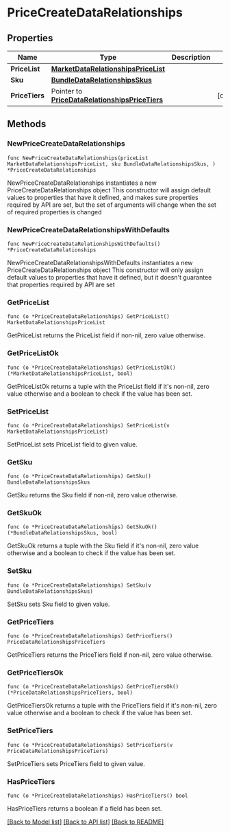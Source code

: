 # PriceCreateDataRelationships

## Properties

Name | Type | Description | Notes
------------ | ------------- | ------------- | -------------
**PriceList** | [**MarketDataRelationshipsPriceList**](MarketDataRelationshipsPriceList.md) |  | 
**Sku** | [**BundleDataRelationshipsSkus**](BundleDataRelationshipsSkus.md) |  | 
**PriceTiers** | Pointer to [**PriceDataRelationshipsPriceTiers**](PriceDataRelationshipsPriceTiers.md) |  | [optional] 

## Methods

### NewPriceCreateDataRelationships

`func NewPriceCreateDataRelationships(priceList MarketDataRelationshipsPriceList, sku BundleDataRelationshipsSkus, ) *PriceCreateDataRelationships`

NewPriceCreateDataRelationships instantiates a new PriceCreateDataRelationships object
This constructor will assign default values to properties that have it defined,
and makes sure properties required by API are set, but the set of arguments
will change when the set of required properties is changed

### NewPriceCreateDataRelationshipsWithDefaults

`func NewPriceCreateDataRelationshipsWithDefaults() *PriceCreateDataRelationships`

NewPriceCreateDataRelationshipsWithDefaults instantiates a new PriceCreateDataRelationships object
This constructor will only assign default values to properties that have it defined,
but it doesn't guarantee that properties required by API are set

### GetPriceList

`func (o *PriceCreateDataRelationships) GetPriceList() MarketDataRelationshipsPriceList`

GetPriceList returns the PriceList field if non-nil, zero value otherwise.

### GetPriceListOk

`func (o *PriceCreateDataRelationships) GetPriceListOk() (*MarketDataRelationshipsPriceList, bool)`

GetPriceListOk returns a tuple with the PriceList field if it's non-nil, zero value otherwise
and a boolean to check if the value has been set.

### SetPriceList

`func (o *PriceCreateDataRelationships) SetPriceList(v MarketDataRelationshipsPriceList)`

SetPriceList sets PriceList field to given value.


### GetSku

`func (o *PriceCreateDataRelationships) GetSku() BundleDataRelationshipsSkus`

GetSku returns the Sku field if non-nil, zero value otherwise.

### GetSkuOk

`func (o *PriceCreateDataRelationships) GetSkuOk() (*BundleDataRelationshipsSkus, bool)`

GetSkuOk returns a tuple with the Sku field if it's non-nil, zero value otherwise
and a boolean to check if the value has been set.

### SetSku

`func (o *PriceCreateDataRelationships) SetSku(v BundleDataRelationshipsSkus)`

SetSku sets Sku field to given value.


### GetPriceTiers

`func (o *PriceCreateDataRelationships) GetPriceTiers() PriceDataRelationshipsPriceTiers`

GetPriceTiers returns the PriceTiers field if non-nil, zero value otherwise.

### GetPriceTiersOk

`func (o *PriceCreateDataRelationships) GetPriceTiersOk() (*PriceDataRelationshipsPriceTiers, bool)`

GetPriceTiersOk returns a tuple with the PriceTiers field if it's non-nil, zero value otherwise
and a boolean to check if the value has been set.

### SetPriceTiers

`func (o *PriceCreateDataRelationships) SetPriceTiers(v PriceDataRelationshipsPriceTiers)`

SetPriceTiers sets PriceTiers field to given value.

### HasPriceTiers

`func (o *PriceCreateDataRelationships) HasPriceTiers() bool`

HasPriceTiers returns a boolean if a field has been set.


[[Back to Model list]](../README.md#documentation-for-models) [[Back to API list]](../README.md#documentation-for-api-endpoints) [[Back to README]](../README.md)


